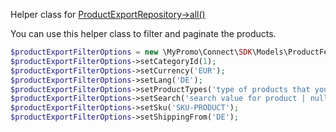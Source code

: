 Helper class for [ProductExportRepository->all()][ProductExportRepository]

You can use this helper class to filter and paginate the products.

```php
$productExportFilterOptions = new \MyPromo\Connect\SDK\Models\ProductFeeds\ExportFilters();
$productExportFilterOptions->setCategoryId(1);
$productExportFilterOptions->setCurrency('EUR');
$productExportFilterOptions->setLang('DE');
$productExportFilterOptions->setProductTypes('type of products that you want to include');
$productExportFilterOptions->setSearch('search value for product | null');
$productExportFilterOptions->setSku('SKU-PRODUCT');
$productExportFilterOptions->setShippingFrom('DE');
```

[ProductExportRepository]: ../../Repositories/ProductFeeds/ProductExportRepository.md
